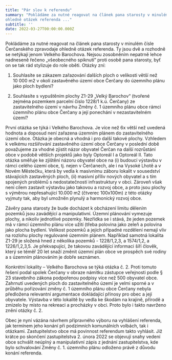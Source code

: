 ```yaml
---
title: "Pár slov k referendu"
summary: "Pokládáme za nutné reagovat na článek pana starosty v minulém čísle Čerčanského zpravodaje
ohledně otázek referenda ..."
subtitle: ''
date: 2022-03-27T00:00:00.000Z
---
```


Pokládáme za nutné reagovat na článek pana starosty v minulém čísle Čerčanského zpravodaje ohledně otázek referenda. Ty jsou dvě a rozhodně se netýkají jenom Velkého Barochova. Nejsou zosobněním nepatrně lehce nadneseně řečeno „všeobecného spiknutí“ proti osobě pana starosty, byť on se tak rád stylizuje do role oběti. Otázky zní:

1. Souhlasíte se zákazem zařazování dalších ploch o velikosti větší než 10&nbsp;000 m2 v okolí zastavěného území obce Čerčany do územního plánu jako ploch bydlení?

2. Souhlasíte s vypuštěním plochy Z1-29 „Velký Barochov“ (tvořené zejména pozemkem parcelní číslo 1228/1 k.ú. Čerčany) ze zastavitelného území v návrhu Změny č. 1 územního plánu obce rámci územního plánu obce Čerčany a její ponechání v nezastavitelném území?

První otázka se týká i Velkého Barochova. Je více než 6x větší než uvedená hodnota a doposud není zařazena územním plánem do zastavitelného území obce. Otázka je obecná a vhodná i pro další takové plochy. Vzhledem k velkému rozšiřování zastavěného území obce Čerčany v poslední době považujeme za vhodné zjistit názor obyvatel Čerčan na další rozrůstání obce v podobě větších projektů jako byly Optoreál I a Optoreál II. Tato otázka směřuje ke zjištění názoru obyvatel obce na (i) budoucí výstavbu v rámci celého území obce, tj. nejen v Čerčanech, ale i na Vysoké Lhotě a v Novém Městečku, která by vedla k masivnímu záboru lokalit v sousedství stávajících zastavěných ploch, (ii) masivní příliv nových obyvatel a s tím spojených problémů s nedostatečností infrastruktury v obci. Zároveň však není cílem zastavit výstavbu jako takovou a rozvoj obce, a proto jsou plochy s výměrou nepřesahující 10.000 m2 (čtverec 100x100m) z této otázky vyjmuty tak, aby byl umožněn plynulý a harmonický rozvoj obce. 

Závěry pana starosty že bude docházet k obcházení limitu dělením pozemků jsou zavádějící a manipulativní. Územní plánování vymezuje plochy, a nikoliv jednotlivé pozemky. Nezřídka se i stává, že jeden pozemek má v rámci územního plánu více užití (třeba polovina jako zeleň a polovina jako plocha bydlení. Velikost pozemků a jejich případné rozdělení nemají vliv na rozlohu plochy regulované územním plánem.  Například samotná lokalita Z1-29 je složená hned z několika pozemků - 1228/1,2,3, a 1574/1,2, a 1226/1,2,3,5. Je překvapující, že takovou zavádějící informaci šíří člověk, který se téměř 20 let snaží změnit územní plán obce ve prospěch své rodiny a s územním plánováním je dobře seznámen. 

Konkrétní lokality – Velkého Barochova se týká otázka č. 2. Proti tomuto řešení podal spolek Čerčany v obraze námitku zástupce veřejnosti podle § 23 stavebního zákona podpořenou podpisy více než 500 obyvatel obce. Zahrnutí uvedených ploch do zastavitelného území je velmi sporné a v průběhu pořizování změny č. 1 územního plánu obce Čerčany nebyla předložena relevantní argumentace dokládající přínosy pro obec a její obyvatele. Výstavba v této lokalitě by vedla ke škodám na krajině, přírodě a zmizelo by místo na rekreaci a procházky v obci. Proto bylo i takto navrženo znění otázky č. 2. 

Obec je nyní vázána návrhem přípravného výboru na vyhlášení referenda, jak termínem jeho konání při podzimních komunálních volbách, tak i otázkami. Zastupitelstvo obce má povinnost referendum takto vyhlásit. Již krátce po skončení zastupitelstva 2. února 2022 se objevují snahy vedení obce schválit neúplný a manipulativní zápis z jednání zastupitelstva, kde bylo schvalování Změny č. 1. územního plánu odloženo právě z důvodu konání referenda. 


